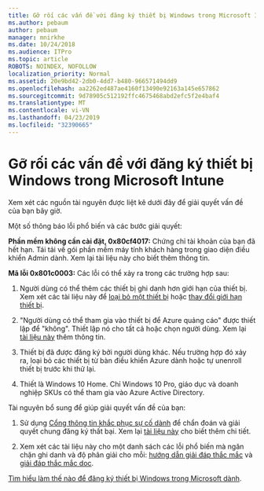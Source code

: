 ```yaml
---
title: Gỡ rối các vấn đề với đăng ký thiết bị Windows trong Microsoft Intune
ms.author: pebaum
author: pebaum
manager: mnirkhe
ms.date: 10/24/2018
ms.audience: ITPro
ms.topic: article
ROBOTS: NOINDEX, NOFOLLOW
localization_priority: Normal
ms.assetid: 20e9bd42-2db0-4dd7-b480-966571494dd9
ms.openlocfilehash: aa2262ed487ae4160f13490e92163a145e657862
ms.sourcegitcommit: 9d78905c512192ffc4675468abd2efc5f2e4baf4
ms.translationtype: MT
ms.contentlocale: vi-VN
ms.lasthandoff: 04/23/2019
ms.locfileid: "32390665"
---
```

# <a name="troubleshoot-issues-with-enrolling-windows-devices-in-microsoft-intune"></a>Gỡ rối các vấn đề với đăng ký thiết bị Windows trong Microsoft Intune

Xem xét các nguồn tài nguyên được liệt kê dưới đây để giải quyết vấn đề của bạn bây giờ. 
  
Một số thông báo lỗi phổ biến và các bước giải quyết:
  
 **Phần mềm không cần cài đặt, 0x80cf4017:** Chứng chỉ tài khoản của bạn đã hết hạn. Tái tải về gói phần mềm máy tính khách hàng trong giao diện điều khiển Admin dành. Xem lại tài liệu này cho biết thêm thông tin. 
  
 **Mã lỗi 0x801c0003:** Các lỗi có thể xảy ra trong các trường hợp sau: 
  
1. Người dùng có thể thêm các thiết bị ghi danh hơn giới hạn của thiết bị. Xem xét các tài liệu này để [loại bỏ một thiết bị](https://docs.microsoft.com/intune/devices-wipe) hoặc [thay đổi giới hạn thiết bị](https://docs.microsoft.com/intune/enrollment-restrictions-set#set-device-limit-restrictions).
    
2. "Người dùng có thể tham gia vào thiết bị để Azure quảng cáo" được thiết lập để "không". Thiết lập nó cho tất cả hoặc chọn người dùng. Xem lại [tài liệu này](https://docs.microsoft.com/azure/active-directory/device-management-azure-portal#configure-device-settings) thêm thông tin. 
    
3. Thiết bị đã được đăng ký bởi người dùng khác. Nếu trường hợp đó xảy ra, loại bỏ các thiết bị từ bàn điều khiển Azure dành hoặc tự unenroll thiết bị trước khi thử lại.
    
4. Thiết là Windows 10 Home. Chỉ Windows 10 Pro, giáo dục và doanh nghiệp SKUs có thể tham gia vào Azure Active Directory.
    
Tài nguyên bổ sung để giúp giải quyết vấn đề của bạn:
  
1. Sử dụng [Cổng thông tin khắc phục sự cố dành](https://devicemanagement.microsoft.com/#blade/Microsoft_Intune_DeviceSettings/TroubleshootBlade) để chẩn đoán và giải quyết chung đăng ký thất bại. Xem lại [tài liệu này](https://docs.microsoft.com/intune/help-desk-operators) cho biết thêm chi tiết. 
    
2. Xem xét các tài liệu này cho một danh sách các lỗi phổ biến mà ngăn chặn ghi danh và độ phân giải cho mỗi: [hướng dẫn giải đáp thắc mắc](https://support.microsoft.com/help/4089533/troubleshooting-windows-device-enrollment-problems-in-microsoft-intune) và [giải đáp thắc mắc doc](https://docs.microsoft.com/intune-classic/troubleshoot/troubleshoot-device-enrollment-in-intune).
    
[Tìm hiểu làm thế nào để đăng ký thiết bị Windows trong Microsoft dành](https://docs.microsoft.com/intune/windows-enroll).
  

